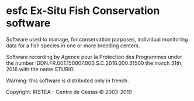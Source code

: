 # esfc Ex-Situ Fish Conservation software

Software used to manage, for conservation purposes, individual monitoring data for a fish species in one or more breeding centers.

Software recording by Agence pour la Protection des Programmes under the number IDDN.FR.001.150007.000.S.C.2016.000.31500 the march 31th, 2016 with the name STURIO.

Warning: this software is distributed only in french.

Copyright: IRSTEA - Centre de Cestas © 2003-2019
